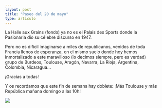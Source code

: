 ```yaml
---
layout: post
title: "Paseo del 20 de mayo"
type: articulo
---
```


La Halle aux Grains (fondo) ya no es el Palais des Sports donde la Pasionaria dio su célebre discurso en 1947.

Pero no es difícil imaginarse a miles de republicanos, venidos de toda Francia llenos de esperanza, en el mismo suelo donde hoy hemos inmortalizado a este maravilloso (lo decimos siempre, pero es verdad) grupo de Burdeos, Toulouse, Aragón, Navarra, La Rioja, Argentina, Colombia, Nicaragua...

¡Gracias a todas!

Y os recordamos que este fin de semana hay doblete: ¡Más Toulouse y más República mañana domingo a las 10h!

<img  class="rounded img-responsive center-block" src="{{ site.url }}/assets/grupo_20_mayo_2017.jpg">
